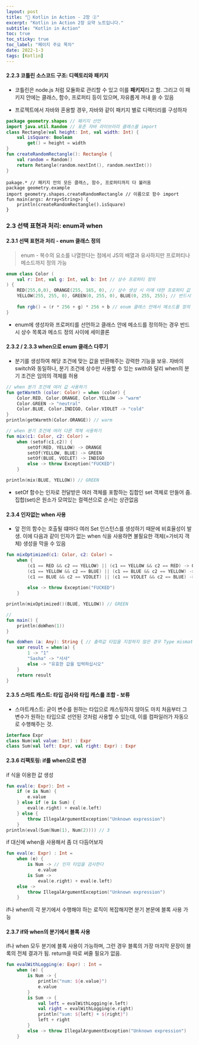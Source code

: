 ```yaml
---
layout: post
title: "📅 Kotlin in Action - 2장 ②"
excerpt: "Kotlin in Action 2장 요약 노트입니다."
subtitle: "Kotlin in Action"
toc: true
toc_sticky: true
toc_label: "페이지 주요 목차"
date: 2022-1-3
tags: [Kotlin]
---
```


#### 2.2.3 코틀린 소스코드 구조: 디렉토리와 패키지

- 코틀린은 node.js 처럼 모듈화로 관리할 수 있고 이를 **패키지**라고 함. 그리고 이 패키지 안에는 클래스, 함수, 프로퍼티
등이 있으며, 자유롭게 꺼내 쓸 수 있음  

- 프로젝트에서 자바와 혼용할 경우, 자바와 같이 패키지 별로 디렉터리를 구성하자

```kotlin
package geometry.shapes // 패키지 선언
import java.util.Random // 표준 자바 라이브러리 클래스를 import
class Rectangle(val height: Int, val width: Int) {
    val isSquare: Boolean
        get() = height = width
}
fun createRandomRectangle(): Rectangle {
    val random = Random()
    return Retangle(random.nextInt(), random.nextInt())
}
```

```
pakage.* // 패키지 안의 모든 클래스, 함수, 프로퍼티까지 다 불러옴
package geometry.example
import geometry.shapes.createRandomRectangle // 이름으로 함수 import
fun main(args: Array<String>) {
    println(createRandomRectangle().isSquare)
}
```
### 2.3 선택 표현과 처리: enum과 when
#### 2.3.1 선택 표현과 처리 - enum 클래스 정의

>enum - 복수의 요소를 나열한다는 점에서 JS의 배열과 유사하지만 프로퍼티나 메소드까지 정의 가능
```kotlin
enum class Color (
    val r: Int, val g: Int, val b: Int // 상수 프로퍼티 정의
) {
    RED(255,0,0), ORANGE(255, 165, 0), // 상수 생성 시 이에 대한 프로퍼티 값 지정
    YELLOW(255, 255, 0), GREEN(0, 255, 0), BLUE(0, 255, 255); // 반드시 !세미콜론으로 마물
    
    fun rgb() = (r * 256 + g) * 256 + b // enum 클래스 안에서 메소드를 정의
}
```
- enum에 생성자와 프로퍼티를 선언하고 클래스 안에 메소드를 정의하는 경우 반드시 상수 목록과 메소드 정의 사이에 세미콜론

#### 2.3.2 / 2.3.3 when으로 enum 클래스 다루기

- 분기를 생성하여 해당 조건에 맞는 값을 반환해주는 강력한 기능을 보유. 자바의 switch와 동일하나, 분기 조건에 상수만
사용할 수 있는 swith와 달리 when의 분기 조건은 임의의 객체를 허용
```kotlin
// when 분기 조건에 여러 값 사용하기
fun getWarmth (color: Color) = when (color) {
    Color.RED, Color.ORANGE, Color.YELLOW -> "warm"
    Color.GREEN -> "neutral"
    Color.BLUE, Color.INDIGO, Color.VIOLET -> "cold"
}
println(getWarmth(Color.ORANGE)) // warm

// when 분기 조건에 여러 다른 객체 사용하기
fun mix(c1: Color, c2: Color) = 
    when (setof(c1,c2)) {
        setOf(RED, YELLOW) -> ORANGE 
        setOf(YELLOW, BLUE) -> GREEN
        setOf(BLUE, VOILET) -> INDIGO
        else -> throw Exception("FUCKED")
    }

println(mix(BLUE, YELLOW)) // GREEN
```

- setOf 함수는 인자로 전달받은 여러 객체를 포함하는 집합인 set 객체로 만들어 줌. 집합(set)은 원소가 모여있는 컬렉션으로
순서는 상관없음

#### 2.3.4 인자없는 when 사용

- 앞 전의 함수는 호출될 떄마다 여러 Set 인스턴스를 생성하기 때문에 비효율성이 발생. 이에 다음과 같이 인자가 없는 when 식을
사용하면 불필요한 객체(=가비지 객체) 생성을 막을 수 있음

```kotlin
fun mixOptimized(c1: Color, c2: Color) = 
    when {
        (c1 == RED && c2 == YELLOW) || (c1 == YELLOW && c2 == RED) -> ORANGE
        (c1 == YELLOW && c2 == BLUE) || (c1 == BLUE && c2 == YELLOW) -> GREEN
        (c1 == BLUE && c2 == VIOLET) || (c1 == VIOLET && c2 == BLUE) -> INDIGO
        
        else -> throw Exception("FUCKED")
    }

println(mixOptimized()(BLUE, YELLOW)) // GREEN

// 
fun main() {
	println(doWhen(1))
}

fun doWhen (a: Any): String { // 출력값 타입을 지정하지 않은 경우 Type mismatch: inferred type is String but Unit was expected
	var result = when(a) {
		1 -> "1"
		"Sasha" -> "사샤"
		else -> "유효한 값을 입력하십시오"
	}
	return result
}

```




#### 2.3.5 스마트 캐스트: 타입 검사와 타입 캐스를 조합 - 보류 
- 스마트캐스트: 굳이 변수를 원하는  타입으로 캐스팅하지 않아도 마치 처음부터 그 변수가 원하는 타입으로 선언된 것처럼
사용할 수 있는데, 이를 컴파일러가 자동으로 수행해주는 것.

```kotlin
interface Expr
class Num(val value: Int) : Expr
class Sum(val left: Expr, val right: Expr) : Expr
```

#### 2.3.6 리팩토링: if를 when으로 변경

if 식을 이용한 값 생성 
```kotlin
fun eval(e: Expr): Int = 
    if (e is Num) {
        e.value
    } else if (e is Sum) {
        eval(e.right) + eval(e.left)
    } else {
        throw IllegalArgumentException("Unknown expression")
    }
println(eval(Sum(Num(1), Num(2)))) // 3
```
if 대신에 when을 사용해서 좀 더 다듬어보자
```kotlin
fun eval(e: Expr) : Int = 
    when (e) {
        is Num -> // 인자 타입을 검사한다 
            e.value
        is Sum -> 
            eval(e.right) + eval(e.left)
    else ->         
        throw IllegalArgumentException("Unknown expression")
    }
```
if나 when의 각 분기에서 수행해야 하는 로직이 복잡해지면 분기 본문에 블록 사용 가능  

#### 2.3.7 if와 when의 분기에서 블록 사용

if나 when 모두 분기에 블록 사용이 가능하며, 그런 경우 블록의 가장 마지막 문장이 블록의 전체 결과가 됨. return을 
따로 써줄 필요가 없음.
```kotlin
fun evalWithLogging(e: Expr) : Int = 
    when (e) {
        is Num -> {
            println("num: ${e.value}")
            e.value
        }
        is Sum -> {
            val left = evalWithLogging(e.left)
            val right = evalWithLogging(e.right)
            println("sum: ${left} + ${right}")
            left + right
        }
        else -> throw IllegalArgumentException("Unknown expression")
    }
```
